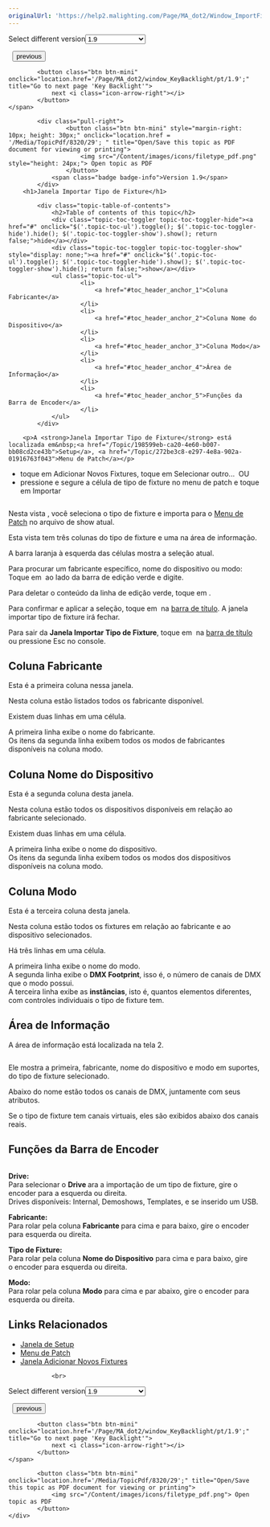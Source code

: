 ```yaml
---
originalUrl: 'https://help2.malighting.com/Page/MA_dot2/Window_ImportFixtureType/pt/1.9'
---
```


<div class="topic-navigation">

<div class="pull-right">
	<span class="pull-left">


<div class="pull-left">
<form action="/Topic/SetCurrentVersionNumber" class="form-inline" id="frmTagSelector" method="post">	<span class="form-mini">
		<div class="input-prepend"><span class="add-on">Select different version</span><select autocomplete="off" id="versionNumberId" name="versionNumberId" onchange="$(this).closest('#frmTagSelector').submit();" style="width: 120px;"><option value="">- latest -</option>
<option value="3">1.1</option>
<option value="7">1.2</option>
<option value="12">1.3</option>
<option value="16">1.5</option>
<option selected="selected" value="29">1.9</option>
</select></div>
		<input data-val="true" data-val-number="The field Int32 must be a number." data-val-required="The Int32 field is required." id="ProductId" name="ProductId" type="hidden" value="7">
		<input id="CurrentGuid" name="CurrentGuid" type="hidden" value="a924561a-b1eb-4661-aa5f-99867413e4ea">
	</span>
</form></div>&nbsp;	</span>
	<span class="pull-right" style="white-space: nowrap;">
			<button class="btn btn-mini" onclick="location.href='/Page/MA_dot2/ViewItem_Help/pt/1.9'; " title="Go to previous page 'Help'">
				<i class="icon-arrow-left"></i> previous
			</button>

			<button class="btn btn-mini" onclick="location.href='/Page/MA_dot2/window_KeyBacklight/pt/1.9';" title="Go to next page 'Key Backlight'">
				next <i class="icon-arrow-right"></i> 
			</button>
	</span>
</div>
<div class="clear-fix" style="margin-bottom: 10px"></div>
</div>

		
			<div class="pull-right">
					<button class="btn btn-mini" style="margin-right: 10px; height: 30px;" onclick="location.href = '/Media/TopicPdf/8320/29'; " title="Open/Save this topic as PDF document for viewing or printing">
						<img src="/Content/images/icons/filetype_pdf.png" style="height: 24px;"> Open topic as PDF
					</button>
				<span class="badge badge-info">Version 1.9</span>
			</div>
		<h1>Janela Importar Tipo de Fixture</h1>

			<div class="topic-table-of-contents">
				<h2>Table of contents of this topic</h2>
				<div class="topic-toc-toggler topic-toc-toggler-hide"><a href="#" onclick="$('.topic-toc-ul').toggle(); $('.topic-toc-toggler-hide').hide(); $('.topic-toc-toggler-show').show(); return false;">hide</a></div>
				<div class="topic-toc-toggler topic-toc-toggler-show" style="display: none;"><a href="#" onclick="$('.topic-toc-ul').toggle(); $('.topic-toc-toggler-hide').show(); $('.topic-toc-toggler-show').hide(); return false;">show</a></div>
				<ul class="topic-toc-ul">
						<li>
							<a href="#toc_header_anchor_1">Coluna Fabricante</a>
						</li>
						<li>
							<a href="#toc_header_anchor_2">Coluna Nome do Dispositivo</a>
						</li>
						<li>
							<a href="#toc_header_anchor_3">Coluna Modo</a>
						</li>
						<li>
							<a href="#toc_header_anchor_4">Área de Informação</a>
						</li>
						<li>
							<a href="#toc_header_anchor_5">Funções da Barra de Encoder</a>
						</li>
				</ul>
			</div>

		<p>A <strong>Janela Importar Tipo de Fixture</strong>​ está localizada em&nbsp;<a href="/Topic/198599eb-ca20-4e60-b007-bb08cd2ce43b">Setup</a>, <a href="/Topic/272be3c8-e297-4e8a-902a-01916763f043">Menu de Patch</a></p>

<ul>
	<li>toque em&nbsp;<span class="softkey">Adicionar Novos Fixtures</span>, toque em&nbsp;<span class="softkey">Selecionar outro...</span>&nbsp; OU</li>
	<li>pressione e segure a célula de tipo de fixture&nbsp;no menu de patch&nbsp;e toque em&nbsp;<span class="softkey">Importar</span></li>
</ul>

<p><span class="image_gray_border"><img alt="" src="/Media/Image/Dot2_ViewsandWindows_ImportFixtureTypeWindow01_1-0.PNG"></span></p>

<p>Nesta vista , você seleciona o tipo de fixture e importa para o&nbsp;<a href="/Topic/272be3c8-e297-4e8a-902a-01916763f043">Menu de Patch</a>&nbsp;no arquivo de show atual.</p>

<p>Esta vista tem três colunas do tipo de fixture e uma na área de informação.&nbsp;</p>

<p>A barra laranja à esquerda das células mostra a seleção atual.&nbsp;</p>

<p>Para procurar um fabricante específico, nome do dispositivo ou modo: Toque em&nbsp;<img alt="" src="/Media/Image/Dot2_ViewsandWindows_ImportFixtureType01_1-0.PNG">&nbsp;ao lado da barra de edição verde e digite.</p>

<p>Para deletar o conteúdo da linha de edição verde, toque em&nbsp;<img alt="" src="/Media/Image/Dot2_ViewsandWindows_CalculatorView01_1-0.PNG">.</p>

<p>Para confirmar e aplicar a seleção, toque em&nbsp;<img alt="" src="/Media/Image/Dot2_ViewsandWindows_ControlElements_TitleBar13_1-0.PNG">&nbsp;na&nbsp;<a href="/Topic/a9e3dcd7-1fb1-4dab-8e42-03f9e0de3e99">barra de título</a>. A janela importar tipo de fixture irá fechar.</p>

<p>Para sair da <strong>Janela Importar Tipo de Fixture</strong>, toque em&nbsp;<img alt="" src="/Media/Image/Dot2_ViewsandWindows_ControlElements_TitleBar14_1-0.PNG">&nbsp;na&nbsp;<a href="/Topic/a9e3dcd7-1fb1-4dab-8e42-03f9e0de3e99">barra de título</a> ou&nbsp;pressione&nbsp;<span class="hardkey">Esc</span>&nbsp;no&nbsp;console.</p>

<a name="toc_header_anchor_1" id="toc_header_anchor_1" class="topic-toc-item"></a><h2>Coluna Fabricante</h2>

<p>Esta é a primeira coluna nessa janela.&nbsp;</p>

<p>Nesta coluna estão listados todos os fabricante disponível.&nbsp;</p>

<p>Existem duas linhas em uma célula.&nbsp;</p>

<p>A primeira linha exibe o nome do fabricante.&nbsp;<br>
Os itens da segunda linha exibem todos os modos de fabricantes disponíveis na coluna modo.</p>

<a name="toc_header_anchor_2" id="toc_header_anchor_2" class="topic-toc-item"></a><h2>Coluna Nome do Dispositivo</h2>

<p>Esta é a segunda coluna desta janela.&nbsp;</p>

<p>Nesta coluna estão todos os dispositivos disponíveis em relação ao fabricante selecionado.&nbsp;</p>

<p>Existem duas linhas em uma célula.&nbsp;</p>

<p>A primeira linha exibe o nome do dispositivo.&nbsp;<br>
Os itens da segunda linha exibem todos os modos dos dispositivos disponíveis na coluna modo.</p>

<a name="toc_header_anchor_3" id="toc_header_anchor_3" class="topic-toc-item"></a><h2>Coluna Modo</h2>

<p>Esta é a terceira coluna desta janela.&nbsp;</p>

<p>Nesta coluna estão todos os fixtures em relação ao fabricante e ao dispositivo selecionados.&nbsp;</p>

<p>Há três linhas em uma célula.&nbsp;</p>

<p>A primeira linha exibe o nome do modo.&nbsp;<br>
A segunda linha exibe o <strong>DMX Footprint</strong>, isso é, o número de canais de DMX que o modo possui.&nbsp;<br>
A terceira linha exibe as <strong>instâncias</strong>, isto é, quantos elementos diferentes, com controles individuais o tipo de fixture tem.</p>

<a name="toc_header_anchor_4" id="toc_header_anchor_4" class="topic-toc-item"></a><h2>Área de Informação</h2>

<p>A área de informação está localizada na tela 2.</p>

<p><span class="image_gray_border"><img alt="" src="/Media/Image/Dot2_ViewsandWindows_ImportFixtureTypeWindow03_1-0.PNG"></span></p>

<p>Ele mostra a primeira, fabricante, nome do dispositivo e modo em suportes, do tipo de fixture selecionado.&nbsp;</p>

<p>Abaixo do nome estão todos os canais de DMX, juntamente com seus atributos.&nbsp;</p>

<p>Se o tipo de fixture tem canais virtuais, eles são exibidos abaixo dos canais reais.</p>

<a name="toc_header_anchor_5" id="toc_header_anchor_5" class="topic-toc-item"></a><h2>Funções da Barra de Encoder</h2>

<p><img alt="" src="/Media/Image/Dot2_ViewsandWindows_ImportFixtureTypeWindow02_1-0.PNG"></p>

<p><strong>Drive:</strong><br>
Para selecionar o <strong>Drive </strong>ara a importação de um tipo de fixture, gire o encoder para a esquerda ou direita.<br>
Drives disponíveis:&nbsp;Internal, Demoshows, Templates, e se inserido um USB.</p>

<p><strong>Fabricante:</strong><br>
Para rolar pela coluna&nbsp;<strong>Fabricante&nbsp;</strong>para cima e para baixo, gire o encoder para esquerda ou direita.</p>

<p><strong>Tipo de Fixture:</strong><br>
Para rolar pela coluna <strong>Nome do Dispositivo</strong> para cima e para baixo, gire o&nbsp;encoder&nbsp;para esquerda ou direita.</p>

<p><strong>Modo:</strong><br>
Para rolar pela coluna <strong>Modo</strong> para cima e par abaixo, gire o&nbsp;encoder&nbsp;para esquerda ou direita.</p>

<a name="toc_header_anchor_6" id="toc_header_anchor_6" class="topic-toc-item"></a><h2>Links Relacionados</h2>

<ul>
	<li><a href="/Topic/198599eb-ca20-4e60-b007-bb08cd2ce43b">Janela de Setup</a></li>
	<li><a href="/Topic/272be3c8-e297-4e8a-902a-01916763f043">Menu de Patch</a></li>
	<li><a href="/Topic/dce789eb-89d8-49f1-aedc-bd9fbd45afa0">Janela Adicionar Novos Fixtures</a></li>
</ul>


				<br>
<div class="topic-navigation">

<div class="pull-right">
	<span class="pull-left">


<div class="pull-left">
<form action="/Topic/SetCurrentVersionNumber" class="form-inline" id="frmTagSelector" method="post">	<span class="form-mini">
		<div class="input-prepend"><span class="add-on">Select different version</span><select autocomplete="off" id="versionNumberId" name="versionNumberId" onchange="$(this).closest('#frmTagSelector').submit();" style="width: 120px;"><option value="">- latest -</option>
<option value="3">1.1</option>
<option value="7">1.2</option>
<option value="12">1.3</option>
<option value="16">1.5</option>
<option selected="selected" value="29">1.9</option>
</select></div>
		<input data-val="true" data-val-number="The field Int32 must be a number." data-val-required="The Int32 field is required." id="ProductId" name="ProductId" type="hidden" value="7">
		<input id="CurrentGuid" name="CurrentGuid" type="hidden" value="a924561a-b1eb-4661-aa5f-99867413e4ea">
	</span>
</form></div>&nbsp;	</span>
	<span class="pull-right" style="white-space: nowrap;">
			<button class="btn btn-mini" onclick="location.href='/Page/MA_dot2/ViewItem_Help/pt/1.9'; " title="Go to previous page 'Help'">
				<i class="icon-arrow-left"></i> previous
			</button>

			<button class="btn btn-mini" onclick="location.href='/Page/MA_dot2/window_KeyBacklight/pt/1.9';" title="Go to next page 'Key Backlight'">
				next <i class="icon-arrow-right"></i> 
			</button>
	</span>
</div>
	<div class="clear-fix"></div>
	<div class="pull-right">
	
			<button class="btn btn-mini" onclick="location.href='/Media/TopicPdf/8320/29';" title="Open/Save this topic as PDF document for viewing or printing">
				<img src="/Content/images/icons/filetype_pdf.png"> Open topic as PDF
			</button>
	</div>
<div class="clear-fix" style="margin-bottom: 10px"></div>
</div>

	
